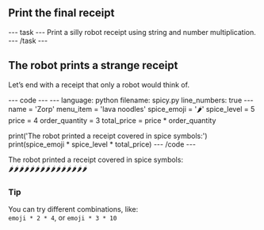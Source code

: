 <h2 class="c-project-heading--task">Print the final receipt</h2>
--- task ---
Print a silly robot receipt using string and number multiplication.
--- /task ---

<h2 class="c-project-heading--explainer">The robot prints a strange receipt</h2>

Let’s end with a receipt that only a robot would think of.

<div class="c-project-code">
--- code ---
---
language: python
filename: spicy.py
line_numbers: true
---
name = 'Zorp'
menu_item = 'lava noodles'
spice_emoji = '🌶️'
spice_level = 5
price = 4
order_quantity = 3
total_price = price * order_quantity

print('The robot printed a receipt covered in spice symbols:')
print(spice_emoji * spice_level * total_price)
--- /code ---
</div>

<div class="c-project-output">
The robot printed a receipt covered in spice symbols:<br />
🌶️🌶️🌶️🌶️🌶️🌶️🌶️🌶️🌶️🌶️🌶️🌶️🌶️🌶️🌶️
</div>

<div class="c-project-callout c-project-callout--tip">

### Tip

You can try different combinations, like:<br />
`emoji * 2 * 4`, or `emoji * 3 * 10`

</div>
